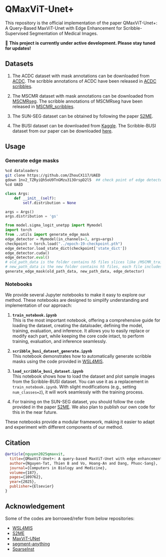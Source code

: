 
# QMaxViT-Unet+
This repository is the official implementation of the paper QMaxViT-Unet+: A Query-Based MaxViT-Unet with Edge Enhancement for Scribble-Supervised Segmentation of Medical Images.

🚀 **This project is currently under active development. Please stay tuned for updates!**

## Datasets

1. The ACDC dataset with mask annotations can be downloaded from [ACDC](https://www.creatis.insa-lyon.fr/Challenge/acdc/). The scribble annotations of ACDC have been released in [ACDC scribbles](https://vios-s.github.io/multiscale-adversarial-attention-gates/data). 

2. The MSCMR dataset with mask annotations can be downloaded from [MSCMRseg](https://zmiclab.github.io/zxh/0/mscmrseg19/data.html). The scribble annotations of MSCMRseg have been released in [MSCMR_scribbles](https://github.com/BWGZK/CycleMix/tree/main/MSCMR_scribbles). 

3. The SUN-SEG dataset can be obtained by following the paper [S2ME](https://github.com/lofrienger/S2ME?tab=readme-ov-file#usage).

4. The BUSI dataset can be downloaded from [Kaggle](https://www.kaggle.com/datasets/aryashah2k/breast-ultrasound-images-dataset). The Scribble-BUSI dataset from our paper can be downloaded [here](https://www.kaggle.com/datasets/anhoangvo/scribble-busi).

## Usage
### Generate edge masks
```bash
%cd dataloaders
git clone https://github.com/ZhouCX117/UAED 
gdown 1nv2_TZRyiQh5oU9TnGMzu313OrspD2l5  ## check point of edge detector
%cd UAED
```
```python
class Args:
    def __init__(self):
        self.distribution = None

args = Args()
args.distribution = 'gs'

from model.sigma_logit_unetpp import Mymodel
import torch
from ..utils import generate_edge_mask
edge_detector = Mymodel(in_channels=3, args=args)
checkpoint = torch.load("../epoch-19-checkpoint.pth")
edge_detector.load_state_dict(checkpoint['state_dict'])
edge_detector.cuda()
edge_detector.eval()
# old_path_data is the folder contains h5 files slices like /MSCMR_training_slices
# new_path_data is the new folder contains h5 files, each file includes image, label(scribble) and edge mask.
generate_edge_mask(old_path_data, new_path_data, edge_detector)
```

### Notebooks
We provide several Jupyter notebooks to make it easy to explore our method. These notebooks are designed to simplify understanding and implementation of our approach:

1.  **`train_notebook.ipynb`**  
    This is the most important notebook, offering a comprehensive guide for loading the dataset, creating the dataloader, defining the model, training, evaluation, and inference. It allows you to easily replace or modify each part, while keeping the core code intact, to perform training, evaluation, and inference seamlessly.
    
2.  **`scribble_busi_dataset_generate.ipynb`**  
    This notebook demonstrates how to automatically generate scribble masks using the code provided in [WSL4MIS](https://github.com/HiLab-git/WSL4MIS/blob/main/code/scribbles_generator.py).
    
3.  **`load_scribble_busi_dataset.ipynb`**  
    This notebook shows how to load the dataset and plot sample images from the Scribble-BUSI dataset. You can use it as a replacement in `train_notebook.ipynb`. With slight modifications (e.g., setting `num_classes=2`), it will work seamlessly with the training process.

4. For training on the SUN-SEG dataset, you should follow the code provided in the paper [S2ME](https://github.com/lofrienger/S2ME/tree/main). We also plan to publish our own code for this in the near future.
    

These notebooks provide a modular framework, making it easier to adapt and experiment with different components of our method.

## Citation
```bibtex
@article{nguyen2025qmaxvit,
  title={QMaxViT-Unet+: A query-based MaxViT-Unet with edge enhancement for scribble-supervised segmentation of medical images},
  author={Nguyen-Tat, Thien B and Vo, Hoang-An and Dang, Phuoc-Sang},
  journal={Computers in Biology and Medicine},
  volume={187},
  pages={109762},
  year={2025},
  publisher={Elsevier}
}
```

## Acknowledgement
Some of the codes are borrowed/refer from below repositories:
- [WSL4MIS](https://github.com/HiLab-git/WSL4MIS)
- [S2ME](https://github.com/lofrienger/S2ME/tree/main)
- [MaxViT-UNet](https://github.com/PRLAB21/MaxViT-UNet)
- [segment-anything](https://github.com/facebookresearch/segment-anything)
- [SparseInst](https://github.com/hustvl/SparseInst)




